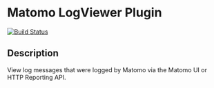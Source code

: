 # Matomo LogViewer Plugin

[![Build Status](https://travis-ci.com/matomo-org/plugin-LogViewer.svg?branch=4.x-dev)](https://travis-ci.com/matomo-org/plugin-LogViewer)

## Description

View log messages that were logged by Matomo via the Matomo UI or HTTP Reporting API.
